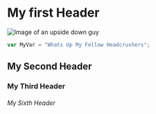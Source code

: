 # My first Header
![Image of an upside down guy](https://www.shutterstock.com/image-photo/fitness-male-hanging-upside-down-260nw-562604299.jpg)
``` javascript
var MyVar = "Whats Up My Fellow Headcrushers";
```
## My Second Header
### My Third Header
###### My Sixth Header
